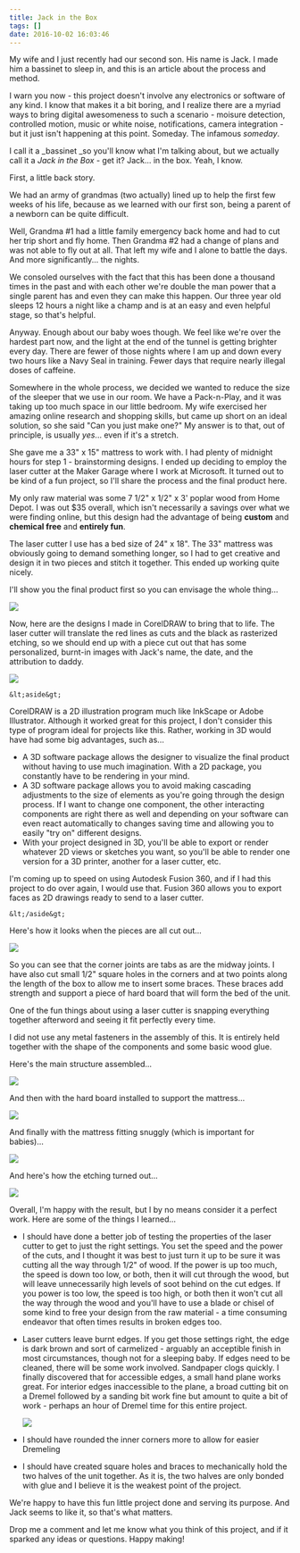 ```yaml
---
title: Jack in the Box
tags: []
date: 2016-10-02 16:03:46
---
```


My wife and I just recently had our second son. His name is Jack. I made him a bassinet to sleep in, and this is&nbsp;an article about the process and method.

I warn you now - this project doesn&#39;t involve any electronics or software of any kind. I know that makes it a bit boring, and I realize there are a myriad ways to bring digital awesomeness to such a scenario - moisure detection, controlled motion, music or white noise, notifications, camera integration - but it just isn&#39;t happening at this point. Someday. The infamous _someday_.

I call it a _bassinet _so you&#39;ll know what I&#39;m talking about, but&nbsp;we actually call it a&nbsp;_Jack in the Box_ - get it? Jack... in the box. Yeah, I know.

First, a&nbsp;little back story.

We had an army of grandmas (two actually) lined up to help the first few weeks of his life, because as we learned with our first son, being a parent of a newborn can be quite difficult.

Well, Grandma&nbsp;#1 had a little family emergency back home and had to cut her trip short and fly home. Then Grandma&nbsp;#2 had a change of plans and was not able to fly out at all. That left my wife and I alone to battle the days. And more significantly... the nights.

We consoled ourselves with the fact that this has been done a thousand times in the past and with each other we&#39;re double the man power that a single parent has and even they can make this happen. Our three year old sleeps 12 hours a night like a champ and is at an easy and even helpful stage, so that&#39;s helpful.

Anyway. Enough about our baby woes though. We feel like we&#39;re over the hardest part now, and the light at the end of the tunnel is getting brighter every day. There are fewer of those nights where I&nbsp;am up and down every two hours like a&nbsp;Navy Seal in training. Fewer days that require nearly illegal doses of caffeine.

Somewhere in the whole process, we decided we wanted to reduce the size of the sleeper that we use in our room. We have a Pack-n-Play, and it was taking up too much space in our little bedroom. My wife exercised her amazing online research and shopping skills, but came up short on an ideal solution, so she said &quot;Can you just make one?&quot; My answer is to that, out of principle,&nbsp;is usually _yes_... even if it&#39;s a stretch.

She gave me a 33&quot; x 15&quot; mattress to work with. I had plenty of midnight hours for step 1 - brainstorming designs. I ended up deciding to employ the laser cutter at the Maker Garage where I work at Microsoft. It turned out to be kind of a fun project, so I&#39;ll share the process and the final product here.

My only raw material was&nbsp;some 7 1/2&quot; x 1/2&quot; x 3&#39; poplar wood from Home Depot. I was out $35 overall, which isn&#39;t necessarily a savings over what we were finding online, but this design had the advantage of being **custom** and **chemical free** and **entirely fun**.

The laser cutter I use has a bed size of 24&quot; x 18&quot;. The 33&quot; mattress was obviously going to demand something longer, so I had to get creative and design it in two pieces and stitch it together. This ended up working quite nicely.

I&#39;ll show you the final product first so you can envisage the whole thing...

![](http://codefoster.blob.core.windows.net/site/image/0d6f4c6d07424f959adc1b8a4b131b69/jack_final_1.jpg)

Now, here are&nbsp;the designs I made in CorelDRAW to bring that to life. The laser cutter will translate the red lines as cuts and the black as rasterized etching, so we should end up with a piece cut out that has some personalized, burnt-in images with Jack&#39;s name, the date, and the attribution to daddy.

![](http://codefoster.blob.core.windows.net/site/image/ece39d29332445d88d57873128a2cc75/jack_design_1.png)

`&lt;aside&gt;`

CorelDRAW is a 2D illustration program much like InkScape or Adobe Illustrator. Although it worked great for this project, I don&#39;t consider&nbsp;this type of&nbsp;program ideal for projects like this. Rather, working in 3D would have had some big advantages, such as...

*   A 3D software package allows the designer to visualize the final product without having to use much imagination. With a 2D package, you constantly have to be rendering in your mind.
*   A 3D software package allows you to avoid making cascading adjustments to the size of elements as you&#39;re going through the design process. If I want to change one component, the other interacting components are right there as well and depending on your software can even react automatically to changes saving time and allowing you to easily &quot;try on&quot; different designs.
*   With your project designed in 3D, you&#39;ll be able to export or render whatever 2D views or sketches you want, so you&#39;ll be able to render one version for a 3D printer, another for a laser cutter, etc.

I&#39;m coming up to speed on using Autodesk Fusion 360, and if I had this project to do over again, I would use that. Fusion 360 allows you to export faces as 2D drawings ready to send to a laser cutter.

`&lt;/aside&gt;`

Here&#39;s how it looks when the pieces are all cut out...

![](http://codefoster.blob.core.windows.net/site/image/5e2c1653d94841f0bc6270ad83440d48/jack_exploded_1.png)

So you can see that the corner joints&nbsp;are tabs as are the&nbsp;midway joints. I have&nbsp;also cut small 1/2&quot;&nbsp;square holes in the&nbsp;corners and at two points along the length of the box to allow me to insert some braces. These braces add strength and support a piece of hard board that will form the bed of the unit.

One of the fun things about using a laser cutter is snapping everything together afterword and seeing it fit perfectly every time.

I did not use any metal fasteners in the assembly of this. It is entirely held together with the shape of the components and some basic wood glue.

Here&#39;s the main structure assembled...

![](http://codefoster.blob.core.windows.net/site/image/eb607ae4f12740238744b84dc50ac986/jack_structure_1.png)

And then with the hard board installed to support the mattress...

![](http://codefoster.blob.core.windows.net/site/image/df943a70ba3c4dc69d89e8b5e06f4d2c/jack_hardboard_1.png)

And finally with the mattress fitting snuggly (which is important for babies)...

![](http://codefoster.blob.core.windows.net/site/image/b32c0d3d7c8b4577bb3619301b5e87a5/jack_all_1.png)

And here&#39;s how the etching turned out...

![](http://codefoster.blob.core.windows.net/site/image/1b9ad43f5b474d46b72aa18e410dea8d/jack_text_1.png)

Overall, I&#39;m happy with the result, but I by no means consider it a perfect work. Here are some of the things I learned...

*   I should have done a better job of testing the properties of the laser cutter to get to just the right settings. You set the speed and the power of the cuts, and I thought it was best to just turn it up to be sure it was cutting all the way through 1/2&quot; of wood. If the power is up too much, the speed is down too low, or both, then it will cut through the wood, but will leave unnecessarily high levels of soot behind on the cut edges. If you power is too low, the speed is too high, or both then it won&#39;t cut all the way through the wood and you&#39;ll have to use a blade or chisel of some kind to free your design from the raw material - a time consuming endeavor that often times results in broken edges too.
*   Laser cutters leave burnt edges. If you get those settings right, the edge is dark brown and sort of carmelized - arguably an acceptible finish in most circumstances, though not for a sleeping baby. If edges need to be cleaned, there will be some work involved. Sandpaper clogs quickly. I finally discovered that for accessible edges, a small hand plane works great. For interior edges inaccessible to the plane, a broad cutting bit on a Dremel followed by a sanding bit work fine but amount to quite a bit of work - perhaps an hour of Dremel time for this entire project.

	![](http://codefoster.blob.core.windows.net/site/image/a51a3fca34d847778abd8411d6441f13/jack_lane_1.png)
*   I should have rounded the inner corners more to allow for easier Dremeling
*   I should have created square holes and braces to mechanically hold the two halves of the unit together. As it is, the two halves are only bonded with glue and I believe it is the weakest point of the project.

We&#39;re happy to have this fun little project done and serving its purpose. And Jack seems to like it, so that&#39;s what matters.

Drop me a comment and let me know what you think of this project, and if it sparked any ideas or questions. Happy making!